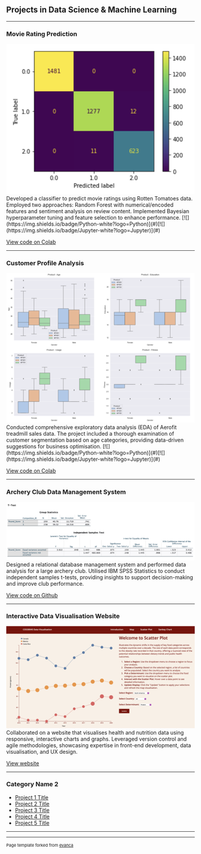 ## Projects in Data Science & Machine Learning

---

### Movie Rating Prediction
<img src="images/movie.png?raw=true"/>
Developed a classifier to predict movie ratings using Rotten Tomatoes data. Employed two approaches: Random Forest with numerical/encoded features and sentiment analysis on review content. Implemented Bayesian hyperparameter tuning and feature selection to enhance performance.
[![](https://img.shields.io/badge/Python-white?logo=Python)](#)[![](https://img.shields.io/badge/Jupyter-white?logo=Jupyter)](#) 

[View code on Colab](https://drive.google.com/file/d/1N-3p2eIWgbVqVOzvXjhUCwJ6jh_lpR1w/view?usp=sharing)

---

### Customer Profile Analysis
<img src="images/customer_analysis.png?raw=true"/>
Conducted comprehensive exploratory data analysis (EDA) of Aerofit treadmill sales data. The project included a thorough examination of customer segmentation based on age categories, providing data-driven suggestions for business optimisation.
[![](https://img.shields.io/badge/Python-white?logo=Python)](#)[![](https://img.shields.io/badge/Jupyter-white?logo=Jupyter)](#) 

[View code on Colab](https://drive.google.com/file/d/1ArE853JGId6NideY0wJPkqYWnvKvRV8C/view?usp=sharing)

---
### Archery Club Data Management System
<img src="images/hypothesis_test.jpg?raw=true"/>
Designed a relational database management system and performed data analysis for a large archery club. Utilised IBM SPSS Statistics to conduct independent samples t-tests, providing insights to support decision-making and improve club performance.

[View code on Github](https://github.com/nhtanhdang/Club-Management-System)

---
### Interactive Data Visualisation Website
<img src="images/scatter.png?raw=true"/>
Collaborated on a website that visualises health and nutrition data using responsive, interactive charts and graphs. Leveraged version control and agile methodologies, showcasing expertise in front-end development, data visualisation, and UX design.

[View website](https://nhtanhdang.github.io/Data-Visualisation-Website/)

---

### Category Name 2

- [Project 1 Title](http://example.com/)
- [Project 2 Title](http://example.com/)
- [Project 3 Title](http://example.com/)
- [Project 4 Title](http://example.com/)
- [Project 5 Title](http://example.com/)

---




---
<p style="font-size:11px">Page template forked from <a href="https://github.com/evanca/quick-portfolio">evanca</a></p>
<!-- Remove above link if you don't want to attibute -->
